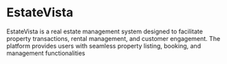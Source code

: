 # EstateVista
EstateVista is a real estate management system  designed to facilitate property transactions, rental  management, and customer engagement. The  platform provides users with seamless property listing,  booking, and management functionalities
